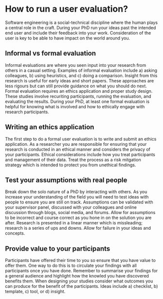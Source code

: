 # How to run a user evaluation?

Software engineering is a social-technical discipline where the human plays a central role in the craft. During your PhD run your ideas past the intended end user and include their feedback into your work. Consideration of the user is key to be able to have impact on the world around you. 

## Informal vs formal evaluation

Informal evaluations are where you seen input into your research from others in a casual setting. Examples of informal evaluation include a) asking colleagues, b) using heuristics, and c) doing a comparison. Insight from this research is useful for early ideas and short papers. These approaches are less rigours but can still provide guidance on what you should do next. Formal evaluation requires an ethics application and proper study design. These studies involve recuriting participants, running the evaluation, and evaluating the results. During your PhD, at least one formal evaluation is helpful for knowing what is involved and how to ethically engage with research participants. 

## Writing an ethics application

The first step to do a formal user evaluation is to write and submit an ethics application. As a researcher you are responsible for ensuring that your research is conducted in an ethical manner and considers the privacy of your participants. Ethical considerations include how you treat participants and management of their data. Treat the process as a risk mitgation strategy which is intended to protect you from unethical findings. 

## Test your assumptions with real people

Break down the solo nature of a PhD by interacting with others. As you increase your understanding of the field you will need to test ideas with people to ensure you are still on track. Assumptions can be validated with your supervisor panel, discussed with your colleagues and online discussion through blogs, social media, and forums. Allow for assumptions to be incorrect and course correct as you hone in on the solution you are after. Research is presented in a linear manner which is missleading; research is a series of ups and downs. Allow for failure in your ideas and concepts. 

## Provide value to your participants

Participants have offered their time to you so ensure that you have value to offer them. One way to do this is to circulate your findings with all participants once you have done. Remember to summarise your findings for a general audience and highlight how the knowled you have discovered benefits them. When designing your studies consider what outcomes you can produce for the benefit of the participants. Ideas include a) checklist, b) template, c) tool, or d) insight. 